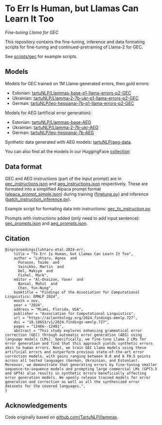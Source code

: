 # To Err Is Human, but Llamas Can Learn It Too
*Fine-tuning Llama for GEC*

This repository contains the fine-tuning, inference and data formating scripts for fine-tuning and continued-pretraining of Llama-2 for GEC.

See [scripts/gec](./scripts/training) for example scripts.


## Models
Models for GEC trained on 1M Llama-generated errors, then gold errors:
* Estonian: [tartuNLP/Llammas-base-p1-llama-errors-p2-GEC](https://huggingface.co/tartuNLP/Llammas-base-p1-llama-errors-p2-GEC)
* Ukrainian: [tartuNLP/Llamma-2-7b-ukr-p1-llama-errors-p2-GEC](https://huggingface.co/tartuNLP/Llamma-2-7b-ukr-p1-llama-errors-p2-GEC)
* German: [tartuNLP/leo-hessianai-7b-p1-llama-errors-p2-GEC](https://huggingface.co/tartuNLP/leo-hessianai-7b-p1-llama-errors-p2-GEC)

Models for AEG (artificial error generation):
* Estonian: [tartuNLP/Llammas-base-AEG](https://huggingface.co/tartuNLP/Llammas-base-AEG)
* Ukrainian: [tartuNLP/Llamma-2-7b-ukr-AEG](https://huggingface.co/tartuNLP/Llamma-2-7b-ukr-AEG)
* German: [tartuNLP/leo-hessianai-7b-AEG](https://huggingface.co/tartuNLP/leo-hessianai-7b-AEG)

Synthetic data generated with AEG models: [tartuNLP/aeg-data](https://huggingface.co/datasets/tartuNLP/aeg-data).

You can also find all the models in our HuggingFace [collection](https://huggingface.co/collections/tartuNLP/llms-for-gec-66fd7a7eec3fb65796466612)

## Data format
GEC and AEG instructions (part of the input prompt) are in [gec_instructions.json](scripts/gec/gec_instructions.json)
and [aeg_instructions.json](scripts/gec/aeg_instructions.json) respectively. These are formated into a simplified
Alpaca prompt format ([alpaca_prompt_simple.json](scripts/gec/alpaca_prompt_simple.json)) during 
training ([finetune.py](finetune.py))
and inference ([batch_instruction_inference.py](batch_instruction_inference.py)).

Example script for formating data into instructions: [gec_to_instruction.py](scripts/gec/gec_to_instruction.py).

Prompts with instructions added (only need to add input sentence): [gec_prompts.json](scripts/gec/gec_prompts.json)
and [aeg_prompts.json](scripts/gec/aeg_prompts.json).

## Citation

````
@inproceedings{luhtaru-etal-2024-err,
    title = "To Err Is Human, but Llamas Can Learn It Too",
    author = "Luhtaru, Agnes  and
      Purason, Taido  and
      Vainikko, Martin  and
      Del, Maksym  and
      Fishel, Mark",
    editor = "Al-Onaizan, Yaser  and
      Bansal, Mohit  and
      Chen, Yun-Nung",
    booktitle = "Findings of the Association for Computational Linguistics: EMNLP 2024",
    month = nov,
    year = "2024",
    address = "Miami, Florida, USA",
    publisher = "Association for Computational Linguistics",
    url = "https://aclanthology.org/2024.findings-emnlp.727",
    doi = "10.18653/v1/2024.findings-emnlp.727",
    pages = "12466--12481",
    abstract = "This study explores enhancing grammatical error correction (GEC) through automatic error generation (AEG) using language models (LMs). Specifically, we fine-tune Llama 2 LMs for error generation and find that this approach yields synthetic errors akin to human errors. Next, we train GEC Llama models using these artificial errors and outperform previous state-of-the-art error correction models, with gains ranging between 0.8 and 6 F0.5 points across all tested languages (German, Ukrainian, and Estonian). Moreover, we demonstrate that generating errors by fine-tuning smaller sequence-to-sequence models and prompting large commercial LMs (GPT3.5 and GPT4) also results in synthetic errors beneficially affecting error generation models. We openly release trained models for error generation and correction as well as all the synthesized error datasets for the covered languages.",
}
````

## Acknowledgements
Code originally based on [github.com/TartuNLP/llammas](https://github.com/TartuNLP/llammas).


